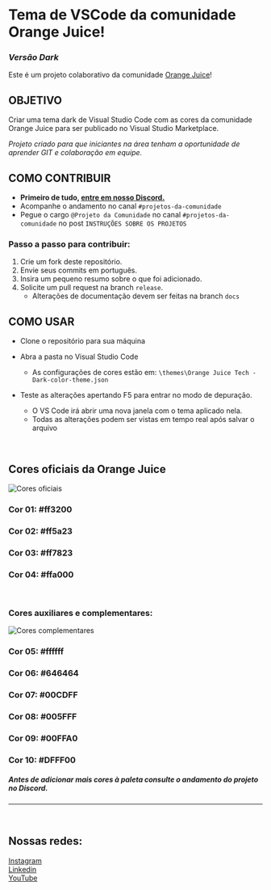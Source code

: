 # Tema de VSCode da comunidade Orange Juice!

### *Versão Dark*

Este é um projeto colaborativo da comunidade [Orange Juice](https://tech.orangejuice.com.br/orangejuice)!  

## OBJETIVO
Criar uma tema dark de Visual Studio Code com as cores da comunidade Orange Juice para ser publicado no Visual Studio Marketplace.  

*Projeto criado para que iniciantes na área tenham a oportunidade de aprender GIT e colaboração em equipe.*


## COMO CONTRIBUIR

- **Primeiro de tudo, [entre em nosso Discord.](https://discord.gg/orangejuicetech)**  
- Acompanhe o andamento no canal `#projetos-da-comunidade`
- Pegue o cargo `@Projeto da Comunidade` no canal `#projetos-da-comunidade` no post `INSTRUÇÕES SOBRE OS PROJETOS`
  
### Passo a passo para contribuir:
1. Crie um fork deste repositório.
2. Envie seus commits em português.
2. Insira um pequeno resumo sobre o que foi adicionado.
4. Solicite um pull request na branch `release`.
   - Alterações de documentação devem ser feitas na branch `docs`
  
## COMO USAR

- Clone o repositório para sua máquina
- Abra a pasta no Visual Studio Code 
  - As configurações de cores estão em: `\themes\Orange Juice Tech - Dark-color-theme.json`

- Teste as alterações apertando F5 para entrar no modo de depuração.
  - O VS Code irá abrir uma nova janela com o tema aplicado nela.
  - Todas as alterações podem ser vistas em tempo real após salvar o arquivo

</br>  


## Cores oficiais da Orange Juice
![Cores oficiais](https://imgur.com/0Y3QGyQ.png "Cores Oficiais")  

### **Cor 01:** #ff3200  
### **Cor 02:** #ff5a23
### **Cor 03:** #ff7823
### **Cor 04:** #ffa000

</br>

### Cores auxiliares e complementares:  
![Cores complementares](https://imgur.com/vcQd2Im.png "Cores Oficiais")  

### **Cor 05:** #ffffff
### **Cor 06:** #646464
### **Cor 07:** #00CDFF
### **Cor 08:** #005FFF
### **Cor 09:** #00FFA0
### **Cor 10:** #DFFF00 

##### *Antes de adicionar mais cores à paleta consulte o andamento do projeto no Discord.*
---

</br>  

## Nossas redes:
[Instagram](https://www.instagram.com/orangejuicetech/)  
[Linkedin](https://www.linkedin.com/company/orangejuice)  
[YouTube](https://www.youtube.com/@orangejuicetech)
